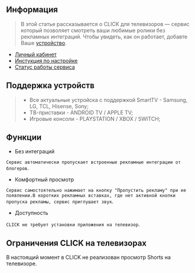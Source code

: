 ## Информация

> В этой статье рассказывается о CLICK для телевизоров — сервис который позволяет смотреть ваши любимые ролики без рекламных интеграций. Чтобы увидеть, как он работает, добавте Ваше [устройство](https://tvclick.app/).

- [Личный кабинет](https://tvclick.app/)
- [Инстукция по настройке](/install_tv.md)
- [Статус работы сервиса](https://status.myclick.app/)

## Поддержка устройств

> * Все актуальные устройска с поддержкой SmartTV - Samsung, LG, TCL, Hisense, Sony;
> * ТВ-приставки - ANDROID TV / APPLE TV;
> * Игровые консоли - PLAYSTATION / XBOX / SWITCH;


## Функции

* Без интеграций

`Сервис автоматически пропускает встроенные рекламные интеграции от блогеров`.

* Комфортный просмотр

`Сервис самостоятельно нажимает на кнопку "Пропустить рекламу" при ее появлении.В коротких рекламных вставках, где нет активной кнопки пропуска рекламы, сервис приглушает звук`.

* Доступность

`CLICK не требует установки приложения на телевизор`.

## Ограничения CLICK на телевизорах

В настоящий момент в CLICK не реализован просмотр Shorts на телевизоре.
